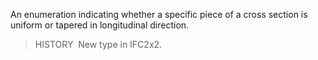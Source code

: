 ﻿An enumeration indicating whether a specific piece of a cross section is uniform or tapered in longitudinal direction.

> HISTORY&nbsp; New type in IFC2x2.